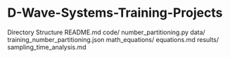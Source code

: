 # D-Wave-Systems-Training-Projects
Directory Structure README.md code/ number_partitioning.py data/ training_number_partitioning.json math_equations/ equations.md results/ sampling_time_analysis.md
